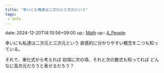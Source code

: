 ```yaml
---
title: "幸いにも俺達は二次元と三次元という"
tags:
 - Info
---
```


date: 2024-12-20T14:10:56+09:00
up:: [Math](../Bar/Novel/Topics/Math.md)
up:: [4_People](../Bar/Novel/Nacaria/4_People.md)

幸いにも私達は二次元と三次元という
直感的に分かりやすい概念を二つも知っている。

それで、漸化式から考えれば
初項に次の項、それと次の数式も知ってれば
どんなに高次元だろうと表せるだろう？
